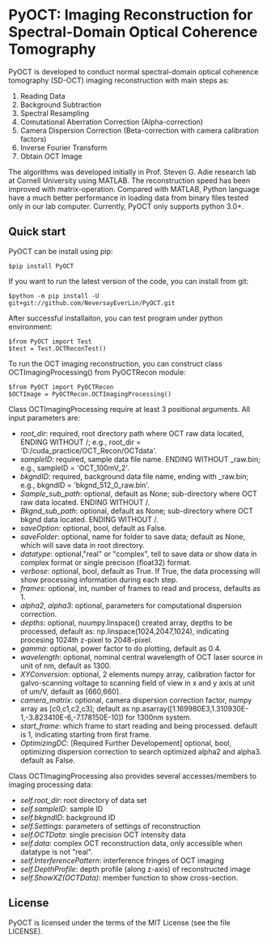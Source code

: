 # PyOCT: Imaging Reconstruction for Spectral-Domain Optical Coherence Tomography
PyOCT is developed to conduct normal spectral-domain optical coherence tomography (SD-OCT) imaging reconstruction with main steps as:
1. Reading Data
2. Background Subtraction 
3. Spectral Resampling 
3. Comutational Aberration Correction (Alpha-correction)
4. Camera Dispersion Correction (Beta-correction with camera calibration factors) 
5. Inverse Fourier Transform 
6. Obtain OCT Image

The algorithms was developed initially in Prof. Steven G. Adie research lab at Cornell University using MATLAB. The reconstruction speed has been improved with matrix-operation. Compared with MATLAB, Python language have a much better performance in loading data from binary files tested only in our lab computer. Currently, PyOCT only supports python 3.0+. 

## Quick start
PyOCT can be install using pip:

    $pip install PyOCT


If you want to run the latest version of the code, you can install from git:

    $python -m pip install -U git+git://github.com/NeversayEverLin/PyOCT.git


After successful installaiton, you can test program under python environment:

    $from PyOCT import Test
    $test = Test.OCTReconTest() 

To run the OCT imaging reconstruction, you can construct class OCTImagingProcessing() from PyOCTRecon module:

    $from PyOCT import PyOCTRecon 
    $OCTImage = PyOCTRecon.OCTImagingProcessing()  

Class OCTImagingProcessing require at least 3 positional arguments. All input parameters are:

* *root_dir*: required, root directory path where OCT raw data located, ENDING WITHOUT /; e.g.,  root_dir = 'D:/cuda_practice/OCT_Recon/OCTdata'.
* _sampleID_: required, sample data file name. ENDING WITHOUT _raw.bin; e.g., sampleID = 'OCT_100mV_2'. 
* _bkgndID_: required, background data file name, ending with _raw.bin; e.g., bkgndID = 'bkgnd_512_0_raw.bin'.
*  *Sample_sub_path*: optional, default as None; sub-directory where OCT raw data located. ENDING WITHOUT /. 
*  *Bkgnd_sub_path*: optional, default as None; sub-directory where OCT bkgnd data located. ENDING WITHOUT /.
*  *saveOption*: optional, bool, default as False. 
*  *saveFolder*: optional, name for folder to save data; default as None, which will save data in root directory.
*  *datatype*: optional,"real" or "complex", tell to save data or show data in complex format or single precison (float32) format. 
*  *verbose*: optional, bool, default as True. If True, the data processing will show processing information during each step. 
*  *frames*: optional, int, number of frames to read and process, defaults as 1.
*  *alpha2*, *alpha3*: optional, parameters for computational dispersion correction. 
*  *depths*: optional, nuumpy.linspace() created array, depths to be processed, default as: np.linspace(1024,2047,1024), indicating procesing 1024th z-pixel to 2048-pixel.
*  *gamma*: optional, power factor to do plotting, default as 0.4.
*  *wavelength*: optional, nominal central wavelength of OCT laser source in unit of nm, default as 1300. 
*  *XYConversion*: optional, 2 elements numpy array, calibration factor for galvo-scanning voltage to scanning field of view in x and y axis at unit of um/V, default as [660,660].
*  *camera_matrix*: optional, camera dispersion correction factor, numpy array as [c0,c1,c2,c3]; default as np.asarray([1.169980E3,1.310930E-1,-3.823410E-6,-7.178150E-10]) for 1300nm system.
*  *start_frame*: which frame to start reading and being processed. default is 1, indicating starting from first frame. 
*  *OptimizingDC*: [Required Further Developement] optional, bool, optimizing dispersion correction to search optimized alpha2 and alpha3. default as False. 

Class OCTImagingProcessing also provides several accesses/members to imaging processing data:

* *self.root_dir*: root directory of data set
* *self.sampleID*: sample ID
* *self.bkgndID*: background ID
* *self.Settings*: parameters of settings of reconstruction 
* *self.OCTData*: single precision OCT intensity data 
* *self.data*: complex OCT reconstruction data, only accessible when datatype is not "real".
* *self.InterferencePattern*: interference fringes of OCT imaging
* *self.DepthProfile*: depth profile (along z-axis) of reconstructed image
* *self.ShowXZ(OCTData)*: member function to show cross-section. 

## License
PyOCT is licensed under the terms of the MIT License (see the file LICENSE).